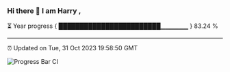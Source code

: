 ### Hi there 👋 I am Harry , 

⏳ Year progress { ████████████████████████▁▁▁▁▁▁ } 83.24 %

---

⏰ Updated on Tue, 31 Oct 2023 19:58:50 GMT

![Progress Bar CI](https://github.com/duykhang68/duykhang68/workflows/Progress%20Bar%20CI/badge.svg)

